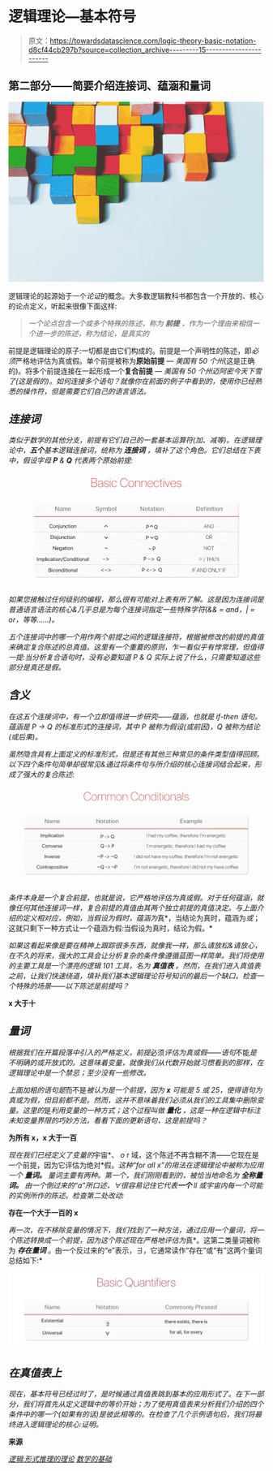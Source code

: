 # 逻辑理论—基本符号

> 原文：<https://towardsdatascience.com/logic-theory-basic-notation-d8cf44cb297b?source=collection_archive---------15----------------------->

## 第二部分——简要介绍连接词、蕴涵和量词

![](img/ab70a4b509a0d48f1b4795ed21861261.png)

逻辑理论的起源始于一个*论证*的概念。大多数逻辑教科书都包含一个开放的、核心的论点定义，听起来很像下面这样:

> *一个论点包含一个或多个特殊的陈述，称为* ***前提*** *，作为一个理由来相信一个进一步的陈述，称为结论，是真实的*

前提是逻辑理论的原子:一切都是由它们构成的。前提是一个声明性的陈述，即*必须*严格地评估为真或假。单个前提被称为**原始前提** — *美国有 50 个州*(这是正确的)。将多个前提连接在一起形成一个**复合前提** — *美国有 50 个州***迈阿密今天下雪了*(这是假的)。如何连接多个语句？就像你在前面的例子中看到的，使用你已经熟悉的操作符，但是需要它们自己的语言语法。*

## *连接词*

*类似于数学的其他分支，前提有它们自己的一套基本运算符(加、减等)。在逻辑理论中，**五个**基本逻辑连接词，统称为 ***连接词*** ，填补了这个角色。它们总结在下表中，假设字母 **P** & **Q** 代表两个原始前提:*

*![](img/7e8b15b0bbec20b1da78de265cf0f9cd.png)*

*如果您接触过任何级别的编程，那么很有可能对上表有所了解。这是因为连接词是普通语言语法的核心&几乎总是为每个连接词指定一些特殊字符(&& = and，| = or，等等……)。*

*五个连接词中的哪一个用作两个前提之间的逻辑连接符，根据被修改的前提的真值来确定复合陈述的总真值。这里有一个重要的原则，乍一看似乎有悖常理，但值得一提:当分析复合语句时，没有必要知道 P & Q 实际上说了什么，只需要知道这些部分是真还是假。*

## *含义*

*在这五个连接词中，有一个立即值得进一步研究——蕴涵，也就是 if-then 语句。蕴涵是 P → Q 的标准形式的连接词，其中 P 被称为假设(或前因)，Q 被称为结论(或后果)。*

*虽然隐含具有上面定义的标准形式，但是还有其他三种常见的条件类型值得回顾。以下四个条件句简单却很常见&通过将条件句与所介绍的核心连接词结合起来，形成了强大的复合陈述:*

*![](img/63fdb7015499a09e7b51fb3fa2a6ef57.png)*

*条件本身是一个复合前提，也就是说，它严格地评估为真或假。对于任何蕴涵，就像任何其他连接词一样，复合前提的真值由其两个独立前提的真值决定。与上面介绍的定义相对应，例如，当假设为假时，蕴涵为*真*，当结论为真时，蕴涵为*或*；这就只剩下一种方式让一个蕴涵为假:当假设为真时，结论为假。*

*如果这看起来像是要在精神上跟踪很多东西，就像我一样，那么请放松&请放心，在不久的将来，强大的工具会让分析复杂的条件像遵循蓝图一样简单。我们将使用的主要工具是一个漂亮的逻辑 101 工具，名为 ***真值表*** 。然而，在我们进入真值表之前，让我们快速绕道，填补我们基本逻辑理论符号知识的最后一个缺口。检查一个特殊的场景——以下陈述是前提吗？*

****x 大于十****

## *量词*

*根据我们在开篇段落中引入的严格定义，前提*必须*评估为真或假——语句*不能*是不明确的或开放式的。这意味着变量，就像我们从代数开始就习惯看到的那样，在逻辑理论中是一个禁忌；至少没有一些修改。*

*上面加粗的语句是*而不是*被认为是一个前提，因为 ***x*** 可能是 5 或 25，使得语句为真或为假，但目前都不是。然而，这并不意味着我们必须从我们的工具集中删除变量。这里的*是*利用变量的一种方式；这个过程叫做 ***量化*** ，这是一种在逻辑中标注未知变量界限的巧妙方法。看看下面的更新语句，这是前提吗？*

****为所有 x，x 大于一百****

*现在我们已经定义了变量的*宇宙*、 *o* r 域，这个陈述不再含糊不清——它现在是一个前提，因为它评估为绝对*假。*这种“for all x”的用法在逻辑理论中被称为应用一个 ***量词。*** 量词主要有两种。第一个，我们刚刚看到的，被恰当地命名为 ***全称量词。*** 由一个倒过来的“a”所口述，∀很容易记住它代表**一个** ll 或宇宙内每一个可能的实例所作的陈述。检查第二处改动:*

****存在一个大于一百的 x****

*再一次，在不移除变量的情况下，我们找到了一种方法，通过应用一个量词，将一个陈述转换成一个前提，因为这个陈述现在严格地评估为*真*。这第二类量词被称为 ***存在量词*** 。由一个反过来的“e”表示，∃，它通常读作“存在”或“有”这两个量词总结如下:*

*![](img/29e4ad7a6f3fcbbcfeacfce82f92a7a3.png)*

## *在真值表上*

*现在，基本符号已经过时了，是时候通过真值表跳到基本的应用形式了。在下一部分，我们将首先从定义逻辑中的等价开始；为了使用真值表来分析我们介绍的四个条件中的哪一个(如果有的话)是彼此相等的。在检查了几个示例语句后，我们将最终进入逻辑理论的核心:证明。*

****来源****

*[逻辑:形式推理的理论](https://amzn.to/31wqm0D)
[数学的基础](https://amzn.to/2H3rb9E)*